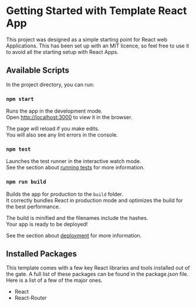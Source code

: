 # Getting Started with Template React App

This project was designed as a simple starting point for React web Applications. This has been set up with an MIT licence, so feel free to use it to avoid all the starting setup with React Apps. 

## Available Scripts

In the project directory, you can run:

### `npm start`

Runs the app in the development mode.\
Open [http://localhost:3000](http://localhost:3000) to view it in the browser.

The page will reload if you make edits.\
You will also see any lint errors in the console.

### `npm test`

Launches the test runner in the interactive watch mode.\
See the section about [running tests](https://facebook.github.io/create-react-app/docs/running-tests) for more information.

### `npm run build`

Builds the app for production to the `build` folder.\
It correctly bundles React in production mode and optimizes the build for the best performance.

The build is minified and the filenames include the hashes.\
Your app is ready to be deployed!

See the section about [deployment](https://facebook.github.io/create-react-app/docs/deployment) for more information.

## Installed Packages 

This template comes with a few key React libraries and tools installed out of the gate. A full list of these packages can be found in the package.json file. Here is a list of a few of the major ones. 

* React 
* React-Router 
